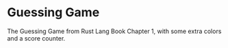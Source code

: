 # Guessing Game

The Guessing Game from Rust Lang Book Chapter 1,
with some extra colors and a score counter.
